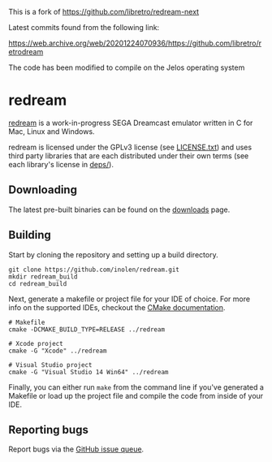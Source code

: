 This is a fork of https://github.com/libretro/redream-next

Latest commits found from the following link:

https://web.archive.org/web/20201224070936/https://github.com/libretro/retrodream

The code has been modified to compile on the Jelos operating system

# redream

[redream](http://redream.io) is a work-in-progress SEGA Dreamcast emulator written in C for Mac, Linux and Windows.

redream is licensed under the GPLv3 license (see [LICENSE.txt](LICENSE.txt)) and uses third party libraries that are each distributed under their own terms (see each library's license in [deps/](deps/)).

## Downloading

The latest pre-built binaries can be found on the [downloads](http://redream.io/download) page.

## Building

Start by cloning the repository and setting up a build directory.

```
git clone https://github.com/inolen/redream.git
mkdir redream_build
cd redream_build
```

Next, generate a makefile or project file for your IDE of choice. For more info on the supported IDEs, checkout the [CMake documentation](http://www.cmake.org/cmake/help/latest/manual/cmake-generators.7.html).

```
# Makefile
cmake -DCMAKE_BUILD_TYPE=RELEASE ../redream

# Xcode project
cmake -G "Xcode" ../redream

# Visual Studio project
cmake -G "Visual Studio 14 Win64" ../redream
```

Finally, you can either run `make` from the command line if you've generated a Makefile or load up the project file and compile the code from inside of your IDE.

## Reporting bugs

Report bugs via the [GitHub issue queue](https://github.com/inolen/redream/issues).
